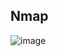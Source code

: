 ## Nmap
![image](https://github.com/y-uoh/OSCP/assets/169203901/18738e87-8f86-4023-b553-95c6138f349f)
